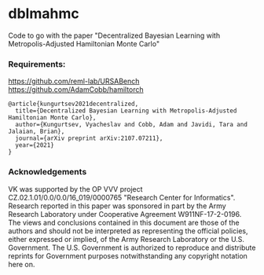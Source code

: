 # dblmahmc
Code to go with the paper "Decentralized Bayesian Learning with Metropolis-Adjusted Hamiltonian Monte Carlo"

### Requirements:

https://github.com/reml-lab/URSABench
https://github.com/AdamCobb/hamiltorch

```
@article{kungurtsev2021decentralized,
  title={Decentralized Bayesian Learning with Metropolis-Adjusted Hamiltonian Monte Carlo},
  author={Kungurtsev, Vyacheslav and Cobb, Adam and Javidi, Tara and Jalaian, Brian},
  journal={arXiv preprint arXiv:2107.07211},
  year={2021}
}
```

### Acknowledgements

VK was supported by the OP VVV project CZ.02.1.01/0.0/0.0/16\_019/0000765 "Research Center for Informatics". Research reported in this paper was sponsored in part by the Army Research Laboratory under Cooperative Agreement W911NF-17-2-0196. The views and conclusions contained in this document are those of the authors and should not be interpreted as representing the official policies, either expressed or implied, of the Army Research Laboratory or the U.S. Government. The U.S. Government is authorized to reproduce and distribute reprints for Government purposes notwithstanding any copyright notation here on.
